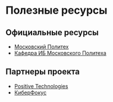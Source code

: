 # Полезные ресурсы  

## Официальные ресурсы  
- [Московский Политех](https://mospolytech.ru/)  
- [Кафедра ИБ Московского Политеха](https://mospolytech.ru/education/chair/ib)  

## Партнеры проекта
- [Positive Technologies](https://www.ptsecurity.com/)
- [КиберФокус](https://cyberfocus.ru/)



